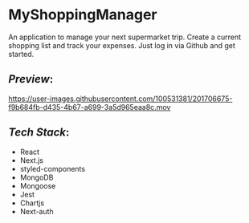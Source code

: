 # MyShoppingManager

An application to manage your next supermarket trip. Create a current shopping list and track your expenses. Just log in via Github and get started.

## _Preview_:
https://user-images.githubusercontent.com/100531381/201706675-f9b684fb-d435-4b67-a699-3a5d965eaa8c.mov

## _Tech Stack_:

- React
- Next.js
- styled-components
- MongoDB
- Mongoose
- Jest
- Chartjs
- Next-auth
